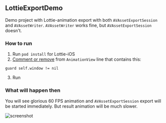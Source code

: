 ## LottieExportDemo

Demo project with Lottie-animation export with both `AVAssetExportSession` and `AVAssetWriter`. `AVAssetWriter` works fine, but `AVAssetExportSession` doesn't.

### How to run
1. Run `pod install` for Lottie-iOS
2. [Comment or remove](https://github.com/airbnb/lottie-ios/issues/999) from `AnimationView` line that contains this:
```
guard self.window != nil
```
3. Run

### What will happen then
You will see glorious 60 FPS animation and `AVAssetExportSession` export will be started immediately. But result animation will be much slower.

![screenshot](https://i.imgsafe.org/f2/f2de7107e4.jpeg)
